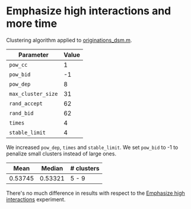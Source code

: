 # Emphasize high interactions and more time

Clustering algorithm applied to [originations_dsm.m](/dsm/originations_dsm.m).

| **Parameter**          | **Value** |
| --- | --- |
| `pow_cc`           |     1 |
| `pow_bid`          |    -1 |
| `pow_dep`          |     8 |
| `max_cluster_size` |    31 |
| `rand_accept`      |    62 |
| `rand_bid`         |    62 |
| `times`            |     4 |
| `stable_limit`     |     4 |

We increased `pow_dep`, `times` and `stable_limit`. We set `pow_bid` to -1 to penalize small clusters instead of large ones.

| **Mean** | **Median** | **# clusters** |
| --- | --- | --- |
| 0.53745 | 0.53321 | 5 - 9 |

There's no much difference in results with respect to the [Emphasize high interactions](/results/02-emphasize-high-interactions) experiment.